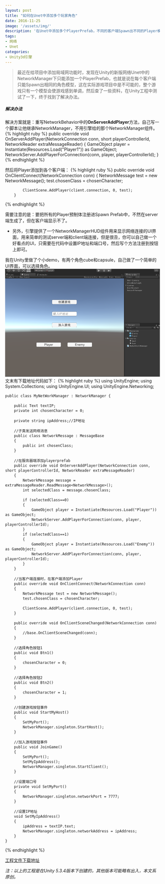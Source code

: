 ```yaml
---
layout: post
title: "如何在Unet中添加多个玩家角色"
date: 2016-11-25
image: '/assets/img/'
description: '在Unet中添加多个PlayerPrefab，不同的客户端Spawn出不同的Player模型.'
tags:
- 网络
- Unet
categories:
- Unity3d引擎
---
```


> 最近在给项目中添加局域网功能时，发现在Unity的新版网络Unet中的NetworkManager下只能添加一个PlayerPrefab，也就是说在每个客户端只能Spawn出相同的角色模型，这在实际游戏项目中是不可能的，整个游戏只有一个模型会使游戏感到单调，然后查了一些资料，在Unity工程中测试了一下，终于找到了解决办法。

##### 解决办法
解决方案就是：重写NetworkBehavior中的**OnServerAddPlayer**方法，自己写一个脚本让他继承NetworkManager，不用引擎给的那个NetworkManager组件。
{% highlight ruby %}
     public override void OnServerAddPlayer(NetworkConnection conn, short playerControllerId, NetworkReader extraMessageReader)
     	{
			GameObject player = Instantiate(Resources.Load("Player1")) as GameObject;
        	NetworkServer.AddPlayerForConnection(conn, player, playerControllerId);
		}
{% endhighlight %}

然后将Player添加到各个客户端：
{% highlight ruby %}
	 public override void OnClientConnect(NetworkConnection conn)
    	{
        	NetworkMessage test = new NetworkMessage();
        	test.chosenClass = chosenCharacter;

        	ClientScene.AddPlayer(client.connection, 0, test);
    	}
{% endhighlight %}

需要注意的是：要把所有的Player预制体注册进Spawn Prefab中，不然在server端生成了，但在客户端显示不了。

* 另外，引擎提供了一个NetworkManagerHUD组件用来显示网络连接的UI界面，用来简单的测试server端和client端连接，但是很丑，你可以自己做一个好看点的UI，只需要在代码中设置IP地址和端口号，然后写个方法注册到按钮上即可。

我在Unity里做了个小demo，有两个角色cube和capsule，自己做了一个简单的UI界面，可以选择角色。
![img](/assets/img/Unet/Unet-Addplayer.png)
文末有下载地址代码如下：
{% highlight ruby %}
	using UnityEngine;
	using System.Collections;
	using UnityEngine.UI;
	using UnityEngine.Networking;

	public class MyNetWorkManager : NetworkManager {

	    public Text textIP;
	    private int chosenCharacter = 0;
	
	    private string ipAddress;//IP地址
	
	    //子类发送网络消息
	    public class NetworkMessage : MessageBase
	    {
	        public int chosenClass;
	    }
	
	    //在服务器端添加playerprefab
	    public override void OnServerAddPlayer(NetworkConnection conn, short playerControllerId, NetworkReader extraMessageReader)
	    {
	        NetworkMessage message = extraMessageReader.ReadMessage<NetworkMessage>();
	        int selectedClass = message.chosenClass;
	
	        if (selectedClass==0)
	        {
	            GameObject player = Instantiate(Resources.Load("Player")) as GameObject;
	            NetworkServer.AddPlayerForConnection(conn, player, playerControllerId);
	        }
	        if (selectedClass==1)
	        {
	            GameObject player = Instantiate(Resources.Load("Enemy")) as GameObject;
	            NetworkServer.AddPlayerForConnection(conn, player, playerControllerId);
	        }
	    }
	
	    //当客户端连接时，在客户端添加Player
	    public override void OnClientConnect(NetworkConnection conn)
	    {
	        NetworkMessage test = new NetworkMessage();
	        test.chosenClass = chosenCharacter;
	
	        ClientScene.AddPlayer(client.connection, 0, test);
	    }
	
	    public override void OnClientSceneChanged(NetworkConnection conn)
	    {
	        //base.OnClientSceneChanged(conn);
	    }
	
	    //选择角色按钮1
	    public void Btn1()
	    {
	        chosenCharacter = 0;
	    }
	
	    //选择角色按钮2
	    public void Btn2()
	    {
	        chosenCharacter = 1;
	    }
	
	    //创建游戏按钮事件
	    public void StartMyHost()
	    {
	        SetMyPort();
	        NetworkManager.singleton.StartHost();
	    }
	
	    //加入游戏按钮事件
	    public void JoinGame()
	    {
	        SetMyPort();
	        SetMyIpAddress();
	        NetworkManager.singleton.StartClient();
	    }
	
	    //设置端口号
	    private void SetMyPort()
	    {
	        NetworkManager.singleton.networkPort = 7777;
	    }
	
	    //设置IP地址
	    void SetMyIpAddress()
	    {
	        ipAddress = textIP.text;
	        NetworkManager.singleton.networkAddress = ipAddress;
	    }
	}
{% endhighlight %}

[工程文件下载地址](https://github.com/BruceQi93/Unity_UnetTest)

*注：以上的工程是在Unity 5.3.4版本下创建的，其他版本可能略有出入，本文系原创。*
